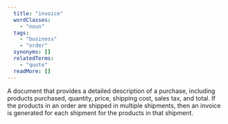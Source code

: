 ```yaml
---
  title: "invoice"
  wordClasses: 
    - "noun"
  tags: 
    - "business"
    - "order"
  synonyms: []
  relatedTerms: 
    - "quote"
  readMore: []
---
```

A document that provides a detailed description of a purchase, including products purchased, quantity, price, shipping cost, sales tax, and total. If the products in an order are shipped in multiple shipments, then an invoice is generated for each shipment for the products in that shipment.
